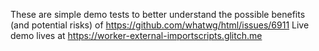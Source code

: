 These are simple demo tests to better understand the possible benefits (and potential risks) of https://github.com/whatwg/html/issues/6911
Live demo lives at https://worker-external-importscripts.glitch.me